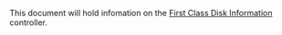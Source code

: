 This document will hold infomation on the [First Class Disk Information](https://github.com/vKubeViewer/vkubeviewer/blob/main/controllers/nodeinfo_controller.go) controller.
